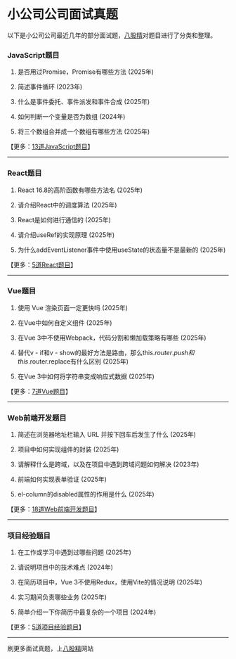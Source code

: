 # 小公司公司面试真题

以下是小公司公司最近几年的部分面试题，[八股精](https://www.bagujing.com)对题目进行了分类和整理。

### JavaScript题目

1. 是否用过Promise，Promise有哪些方法 (2025年) 

2. 简述事件循环 (2023年) 

3. 什么是事件委托、事件派发和事件合成 (2025年) 

4. 如何判断一个变量是否为数组 (2024年) 

5. 将三个数组合并成一个数组有哪些方法 (2025年) 

【更多：[13道JavaScript题目](https://www.bagujing.com/companies)】


---

### React题目

1. React 16.8的高阶函数有哪些方法名 (2025年) 

2. 请介绍React中的调度算法 (2025年) 

3. React是如何进行通信的 (2025年) 

4. 请介绍useRef的实现原理 (2025年) 

5. 为什么addEventListener事件中使用useState的状态量不是最新的 (2025年) 

【更多：[5道React题目](https://www.bagujing.com/companies)】


---

### Vue题目

1. 使用 Vue 渲染页面一定更快吗 (2025年) 

2. 在Vue中如何自定义组件 (2025年) 

3. 在Vue 3中不使用Webpack，代码分割和懒加载策略有哪些 (2025年) 

4. 替代v - if和v - show的最好方法是路由，那么this.$router.push和this.$router.replace有什么区别 (2025年) 

5. 在Vue 3中如何将字符串变成响应式数据 (2025年) 

【更多：[7道Vue题目](https://www.bagujing.com/companies)】


---

### Web前端开发题目

1. 简述在浏览器地址栏输入 URL 并按下回车后发生了什么 (2025年) 

2. 项目中如何实现组件的封装 (2025年) 

3. 请解释什么是跨域，以及在项目中遇到跨域问题如何解决 (2023年) 

4. 前端如何实现表单验证 (2025年) 

5. el-column的disabled属性的作用是什么 (2025年) 

【更多：[18道Web前端开发题目](https://www.bagujing.com/companies)】


---

### 项目经验题目

1. 在工作或学习中遇到过哪些问题 (2025年) 

2. 请说明项目中的技术难点 (2024年) 

3. 在简历项目中，Vue 3不使用Redux，使用Vite的情况说明 (2025年) 

4. 实习期间负责哪些业务 (2025年) 

5. 简单介绍一下你简历中最复杂的一个项目 (2024年) 

【更多：[5道项目经验题目](https://www.bagujing.com/companies)】


---

刷更多面试真题，上[八股精](https://www.bagujing.com)网站